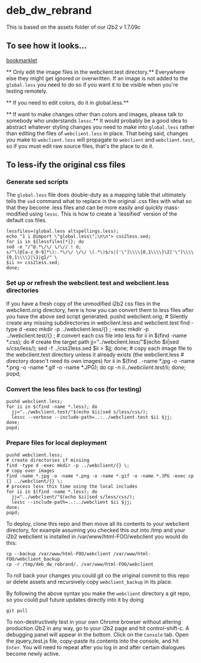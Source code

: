 # deb_dw_rebrand

This is based on the assets folder of our i2b2 v 1.7.09c

## To see how it looks...

<div>
<a href="javascript:(function()%7Bfunction%20testRemoteBranding(s%2Ce)%7Bvar%20t%3Ddocument.head%7C%7Cdocument.getElementsByTagName(%22head%22)%5B0%5D%2Ci%3Dnew%20XMLHttpRequest%3Bi.open(%22GET%22%2Ce%2Bs)%2Ci.onreadystatechange%3Dfunction()%7Bif(4%3D%3D%3Di.readyState)if(200%3D%3D%3Di.status)%7Bvar%20s%3Ddocument.createElement(%22style%22)%3Bs.type%3D%22text%2Fcss%22%2Cs.styleSheet%3Fs.styleSheet.cssText%3Di.responseText%3As.appendChild(document.createTextNode(i.responseText))%2Ct.appendChild(s)%7Delse%20console.log(%22Error%22%2Ci.statusText)%7D%2Ci.send()%7DcssFiles%3D%5B%22js-i2b2%2Fui.styles%2Fui.styles.css%22%2C%22js-i2b2%2Fcells%2FCRC%2Fassets%2Fquery_report.css%22%2C%22assets%2Fi2b2.css%22%2C%22assets%2Fi2b2-NEW.css%22%2C%22js-i2b2%2Fcells%2FPM%2Fassets%2FmodProjects.css%22%2C%22assets%2Fnew-treeview.css%22%2C%22assets%2Fmod-treeview.css%22%2C%22assets%2Ftree.css%22%2C%22js-i2b2%2Fcells%2FPLUGINMGR%2Fassets%2FvwViewer.css%22%2C%22assets%2Fmsg_sniffer.css%22%2C%22assets%2Fmsg_snifferIE6.css%22%5D%2CimpCss%3D%7B%22vwViewer.css%22%3A%22js-i2b2%2Fcells%2FPLUGINMGR%2Fassets%2F%22%2C%22vwHistory.css%22%3A%22js-i2b2%2Fcells%2FCRC%2Fassets%2F%22%2C%22vwQryTool.css%22%3A%22js-i2b2%2Fcells%2FCRC%2Fassets%2F%22%2C%22vwStatus.css%22%3A%22js-i2b2%2Fcells%2FCRC%2Fassets%2F%22%2C%22vwWork.css%22%3A%22js-i2b2%2Fcells%2FWORK%2Fassets%2F%22%2C%22ontMain.css%22%3A%22js-i2b2%2Fcells%2FONT%2Fassets%2F%22%7D%2Cremurl%3D%22https%3A%2F%2Fraw.githubusercontent.com%2FUTHSCSA-CIRD%2Fdeb_dw_rebrand%2Fv0.0.1RC_01%2Fwebclient.test%2F%22%2C%24j.each(cssFiles%2Cfunction(s)%7BtestRemoteBranding(cssFiles%5Bs%5D%2Cremurl)%7D)%2C%24j.each(impCss%2Cfunction(s%2Ce)%7BtestRemoteBranding(e%2Bs%2Cremurl)%7D)%2C%24j(%22%23topBarTitle%22).prop(%22src%22%2Cremurl%2B%22assets%2Fimages%2Ftitle.gif%22)%2C%24j(%22.formDiv%22).children(%22div.label%22)%5B2%5D.innerText%3D%22Server%3A%22%2C%24j(%22%23i2b2_login_modal_dialog_h%22).html(function(s%2Ce)%7Breturn%20e.gsub(%22i2b2%20%22%2C%22%22)%7D)%2C%24j.each(cssFiles%2Cfunction(s)%7B%24j(%22head%20link%5Bhref*%3D'%22%2BcssFiles%5Bs%5D%2B%22'%22).remove()%7D)%2Css%3D%24j(%22link%5Bhref*%3D'main_list.css'%5D%22).map(function()%7Breturn%20this.sheet%7D).get()%3Bfor(ii%20in%20ss)for(jj%20in%20ss%5Bii%5D.cssRules)Object.keys(impCss).indexOf(ss%5Bii%5D.cssRules%5Bjj%5D.href)%3E%3D0%26%26ss%5Bii%5D.removeRule(jj)%7D)()">bookmarklet</a>
</div>

** Only edit the image files in the webclient.test directory.** 
Everywhere else they might get ignored or overwritten. If an image is not added to the `global.less`
you need to do so if you want it to be visible when you're testing remotely.

** If you need to edit colors, do it in global.less.**

** If want to make changes other than colors and images, please talk to somebody who understands `lessc`.**
It would probably be a good idea to abstract whatever styling changes you need to make into `global.less` rather
than editing the files of `webclient.less` in place. That being said, changes you make to `webclient.less` will
propagate to `webclient` and `webclient.test`, so if you must edit raw source files, that's the place to do it.

## To less-ify the original css files

### Generate sed scripts

The `global.less` file does double-duty as a mapping table that ultimately tells the `sed` command what to replace in the original .css files with what so that they become .less files and can be more easily and quickly mass-modified using `lessc`. This is how to create a 'lessified' version of the default css files.

    lessfiles=(global.less altspellings.less);
    echo "1 i @import \"global.less\";\n\n"> css2less.sed;
    for ii in ${lessfiles[*]}; do
    sed -e "/^@.*\/\/ \/\// ! d;
    s/^\(@[a-z_0-9]*\):.*\/\/ \/\/ \(.*\)$/s|['\"]\\\\{0,1\\\\}\2['\"]\\\\{0,1\\\\}|\1|gI/" \
    $ii >> css2less.sed;
    done;
    
### Set up or refresh the webclient.test and webclient.less directories
    
If you have a fresh copy of the unmodified i2b2 css files in the webclient.orig directory, here is how you can convert them to less files after you have the above sed script generated.
    pushd webclient.orig;
    # Silently create any missing subdirectories in webclient.less and webclient.test
    find -type d -exec mkdir -p ../webclient.less/{} \; -exec mkdir -p ../webclient.test/{} \;
    # convert each css file into less
    for ii in $(find -name *.css); do 
      # create the target path
      jj="../webclient.less/"$(echo $ii|sed s/css/less/); 
      sed -f ../css2less.sed $ii > $jj; 
    done;
    # copy each image file to the webclient.test directory unless it already exists (the webclient.less
    # directory doesn't need its own images)
    for ii in $(find . -name *.jpg -o -name *.png -o -name *.gif -o -name *.JPG); do 
      cp -n $ii ../webclient.test/$ii;
    done;
    popd;

### Convert the less files back to css (for testing)

    pushd webclient.less;
    for ii in $(find -name *.less); do 
      jj="../webclient.test/"$(echo $ii|sed s/less/css/);
      lessc --verbose --include-path=..:../webclient.test $ii $jj;
    done;
    popd;

### Prepare files for local deployment

    pushd webclient.less;
    # create directories if missing
    find -type d -exec mkdir -p ../webclient/{} \;
    # copy over images
    find -name *.jpg -o -name *.png -o -name *.gif -o -name *.JPG -exec cp {} ../webclient/{} \;
    # process less this time using the local includes
    for ii in $(find -name *.less); do 
      jj="../webclient/"$(echo $ii|sed s/less/css/);
      lessc --include-path=..:../webclient $ii $jj;
    done;
    popd;

To deploy, clone this repo and then move all its contents to your webclient directory, for example assuming you checked this out into /tmp
and your i2b2 webclient is installed in /var/www/html-FOO/webclient you would do this:

    cp --backup /var/www/html-FOO/webclient /var/www/html-FOO/webclient_backup
    cp -r /tmp/deb_dw_rebrand/. /var/www/html-FOO/webclient

To roll back your changes you could git co the original commit to this repo or delete assets and recursively copy `webclient_backup` in its place. 

By following the above syntax you make the `webclient` directory a git repo, so you could pull future updates directly into it by doing 

    git pull

To non-destructively test in your own Chrome browser without altering production i2b2 in any way, go to your i2b2 page and hit control-shift-c. A debugging panel will appear in the bottom. Click on the `Console` tab. Open the jquery_test.js file, copy-paste its contents into the console, and hit `Enter`. You will need to repeat after you log in and after certain dialogues become newly active.

